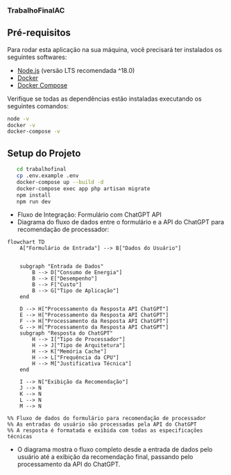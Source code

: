 ### TrabalhoFinalAC

## Pré-requisitos

Para rodar esta aplicação na sua máquina, você precisará ter instalados os seguintes softwares:

- [Node.js](https://nodejs.org) (versão LTS recomendada ^18.0)
- [Docker](https://www.docker.com/)
- [Docker Compose](https://docs.docker.com/compose/install/)

Verifique se todas as dependências estão instaladas executando os seguintes comandos:

```bash
node -v
docker -v
docker-compose -v
```

## Setup do Projeto
```bash
   cd trabalhofinal
   cp .env.example .env
   docker-compose up --build -d
   docker-compose exec app php artisan migrate
   npm install
   npm run dev
```

- Fluxo de Integração: Formulário com ChatGPT API
- Diagrama do fluxo de dados entre o formulário e a API do ChatGPT para recomendação de processador:
```mermaid
flowchart TD
    A["Formulário de Entrada"] --> B["Dados do Usuário"]
    
    
    subgraph "Entrada de Dados"
        B --> D["Consumo de Energia"]
        B --> E["Desempenho"]
        B --> F["Custo"]
        B --> G["Tipo de Aplicação"]
    end
    
    D --> H["Processamento da Resposta API ChatGPT"]
    E --> H["Processamento da Resposta API ChatGPT"]
    F --> H["Processamento da Resposta API ChatGPT"]
    G --> H["Processamento da Resposta API ChatGPT"]    
    subgraph "Resposta do ChatGPT"
        H --> I["Tipo de Processador"]
        H --> J["Tipo de Arquitetura"]
        H --> K["Memória Cache"]
        H --> L["Frequência da CPU"]
        H --> M["Justificativa Técnica"]
    end
    
    I --> N["Exibição da Recomendação"]
    J --> N
    K --> N
    L --> N
    M --> N

%% Fluxo de dados do formulário para recomendação de processador
%% As entradas do usuário são processadas pela API do ChatGPT
%% A resposta é formatada e exibida com todas as especificações técnicas

```
- O diagrama mostra o fluxo completo desde a entrada de dados pelo usuário até a exibição da recomendação final, passando pelo processamento da API do ChatGPT.

